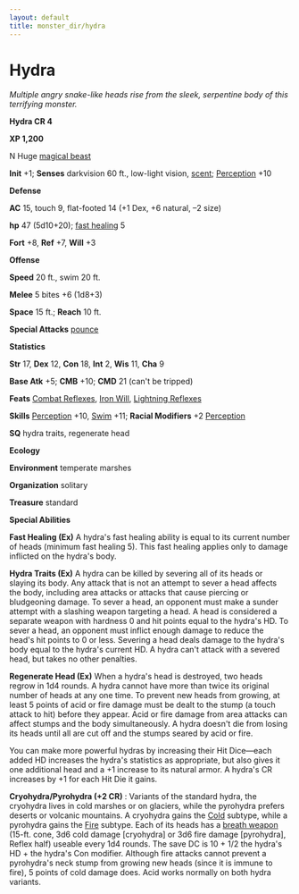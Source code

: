 ```yaml
---
layout: default
title: monster_dir/hydra
---
```

# Hydra

_Multiple angry snake-like heads rise from the sleek, serpentine body of this terrifying monster._

**Hydra CR 4**

**XP 1,200**

N Huge [magical beast](creatureTypes#_magical-beast)

**Init** +1; **Senses** darkvision 60 ft., low-light vision, [scent](universalMonsterRules#_scent); [Perception](../skill_dir/perception#_perception) +10

**Defense**

**AC** 15, touch 9, flat-footed 14 (+1 Dex, +6 natural, –2 size)

**hp** 47 (5d10+20); [fast healing](universalMonsterRules#_fast-healing) 5

**Fort** +8, **Ref** +7, **Will** +3

**Offense**

**Speed** 20 ft., swim 20 ft.

**Melee** 5 bites +6 (1d8+3)

**Space** 15 ft.; **Reach** 10 ft.

**Special Attacks** [pounce](universalMonsterRules#_pounce)

**Statistics**

**Str** 17, **Dex** 12, **Con** 18, **Int** 2, **Wis** 11, **Cha** 9

**Base Atk** +5; **CMB** +10; **CMD** 21 (can't be tripped)

**Feats** [Combat Reflexes](../feats#_combat-reflexes), [Iron Will](../feats#_iron-will), [Lightning Reflexes](../feats#_lightning-reflexes)

**Skills** [Perception](../skill_dir/perception#_perception) +10, [Swim](../skill_dir/swim#_swim) +11; **Racial Modifiers** +2 [Perception](../skill_dir/perception#_perception)

**SQ** hydra traits, regenerate head

**Ecology**

**Environment** temperate marshes

**Organization** solitary

**Treasure** standard

**Special Abilities**

**Fast Healing (Ex)** A hydra's fast healing ability is equal to its current number of heads (minimum fast healing 5). This fast healing applies only to damage inflicted on the hydra's body.

**Hydra Traits (Ex)** A hydra can be killed by severing all of its heads or slaying its body. Any attack that is not an attempt to sever a head affects the body, including area attacks or attacks that cause piercing or bludgeoning damage. To sever a head, an opponent must make a sunder attempt with a slashing weapon targeting a head. A head is considered a separate weapon with hardness 0 and hit points equal to the hydra's HD. To sever a head, an opponent must inflict enough damage to reduce the head's hit points to 0 or less. Severing a head deals damage to the hydra's body equal to the hydra's current HD. A hydra can't attack with a severed head, but takes no other penalties.

**Regenerate Head (Ex)** When a hydra's head is destroyed, two heads regrow in 1d4 rounds. A hydra cannot have more than twice its original number of heads at any one time. To prevent new heads from growing, at least 5 points of acid or fire damage must be dealt to the stump (a touch attack to hit) before they appear. Acid or fire damage from area attacks can affect stumps and the body simultaneously. A hydra doesn't die from losing its heads until all are cut off and the stumps seared by acid or fire.

You can make more powerful hydras by increasing their Hit Dice—each added HD increases the hydra's statistics as appropriate, but also gives it one additional head and a +1 increase to its natural armor. A hydra's CR increases by +1 for each Hit Die it gains.

**Cryohydra/Pyrohydra (+2 CR)** : Variants of the standard hydra, the cryohydra lives in cold marshes or on glaciers, while the pyrohydra prefers deserts or volcanic mountains. A cryohydra gains the [Cold](creatureTypes#_cold-subtype) subtype, while a pyrohydra gains the [Fire](creatureTypes#_fire-subtype) subtype. Each of its heads has a [breath weapon](universalMonsterRules#_breath-weapon) (15-ft. cone, 3d6 cold damage [cryohydra] or 3d6 fire damage [pyrohydra], Reflex half) useable every 1d4 rounds. The save DC is 10 + 1/2 the hydra's HD + the hydra's Con modifier. Although fire attacks cannot prevent a pyrohydra's neck stump from growing new heads (since it is immune to fire), 5 points of cold damage does. Acid works normally on both hydra variants.

